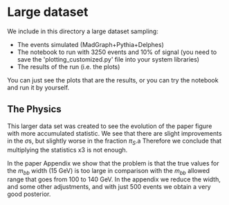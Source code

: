 # Large dataset

We include in this directory a large dataset sampling: 

- The events simulated (MadGraph+Pythia+Delphes) 
- The notebook to run with 3250 events and 10% of signal (you need to save the 'plotting\_customized.py' file into your system libraries)
- The results of the run (i.e. the plots)

You can just see the plots that are the results, or you can try the notebook and run it by yourself.

## The Physics

This larger data set was created to see the evolution of the paper figure with more accumulated statistic.  We see that there are slight improvements in the $\sigma$s, but slightly worse in the fraction $\pi_S$.a  Therefore we conclude that multiplying the statistics x3 is not enough.

In the paper Appendix we show that the problem is that the true values for the $m_{bb}$ width (15 GeV) is too large in comparison with the $m_{bb}$ allowed range that goes from 100 to 140 GeV.  In the appendix we reduce the width, and some other adjustments, and with just 500 events we obtain a very good posterior.



